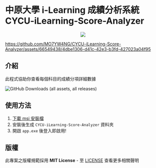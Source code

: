 # 中原大學 i-Learning 成績分析系統 CYCU-iLearning-Score-Analyzer
<p align="center">
  <img src="https://i.imgur.com/SzkqPPy.png" />
</p>

https://github.com/MO7YW4NG/CYCU-iLearning-Score-Analyzer/assets/66549438/4dbe1306-d41c-42e3-b3fd-427023a04f95

## 介紹
此程式協助你查看每個科目的成績分項詳細數據

![GitHub Downloads (all assets, all releases)](https://img.shields.io/github/downloads/MO7YW4NG/CYCU-iLearning-Score-Analyzer/total)
## 使用方法

1. [下載 msi 安裝檔](https://github.com/MO7YW4NG/CYCU-iLearning-Score-Analyzer/releases)
2. 安裝後生成 `CYCU-iLearning-Score-Analyzer` 資料夾
3. 開啟 `app.exe` 後登入即啟用!

## 版權
此專案之版權規範採用 **MIT License** - 至 [LICENSE](LICENSE) 查看更多相關聲明
